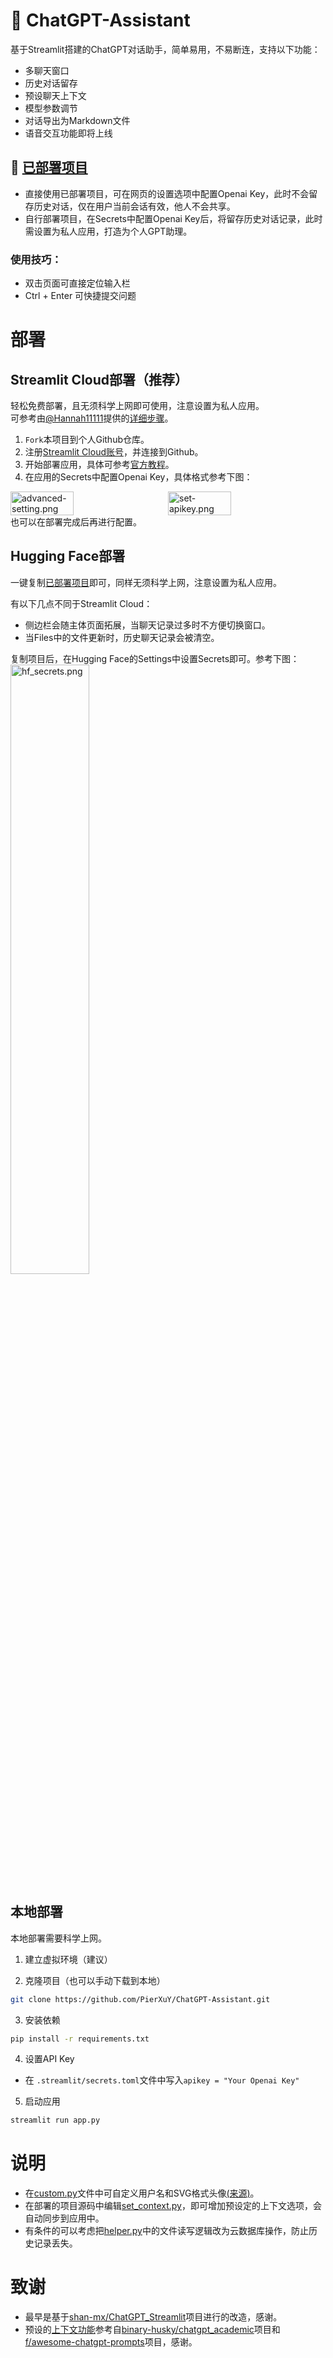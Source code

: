 # 🤖 ChatGPT-Assistant
基于Streamlit搭建的ChatGPT对话助手，简单易用，不易断连，支持以下功能：
- 多聊天窗口
- 历史对话留存
- 预设聊天上下文 
- 模型参数调节
- 对话导出为Markdown文件
- 语音交互功能即将上线
## 🤩 [已部署项目](https://pearxuy-gpt.streamlit.app/)
- 直接使用已部署项目，可在网页的设置选项中配置Openai Key，此时不会留存历史对话，仅在用户当前会话有效，他人不会共享。
- 自行部署项目，在Secrets中配置Openai Key后，将留存历史对话记录，此时需设置为私人应用，打造为个人GPT助理。   

### 使用技巧：
- 双击页面可直接定位输入栏
- Ctrl + Enter 可快捷提交问题

# 部署

## Streamlit Cloud部署（推荐）
轻松免费部署，且无须科学上网即可使用，注意设置为私人应用。   
可参考由[@Hannah11111](https://github.com/Hannah11111)提供的[详细步骤](https://github.com/PierXuY/ChatGPT-Assistant/blob/main/Tutorial.md)。
1. `Fork`本项目到个人Github仓库。
2. 注册[Streamlit Cloud账号](https://share.streamlit.io/)，并连接到Github。
3. 开始部署应用，具体可参考[官方教程](https://docs.streamlit.io/streamlit-community-cloud/get-started)。   
4. 在应用的Secrets中配置Openai Key，具体格式参考下图：
<div style="display: flex;">
  <img src="https://pic3.58cdn.com.cn/nowater/webim/big/n_v28dd73c5ea1b34277976a4cf8916c4c0b.png" alt="advanced-setting.png" style="flex: 1; width: 40%;"/>
  <img src="https://pic1.58cdn.com.cn/nowater/webim/big/n_v29272f48753c742d088f124336023f480.png" alt="set-apikey.png" style="flex: 1; width: 40%;" />
</div>   
也可以在部署完成后再进行配置。

## Hugging Face部署
一键复制[已部署项目](https://huggingface.co/spaces/Pearx/ChatGPT-Assistant)即可，同样无须科学上网，注意设置为私人应用。   

有以下几点不同于Streamlit Cloud：
- 侧边栏会随主体页面拓展，当聊天记录过多时不方便切换窗口。
- 当Files中的文件更新时，历史聊天记录会被清空。   

复制项目后，在Hugging Face的Settings中设置Secrets即可。参考下图：
<img src="https://pic2.58cdn.com.cn/nowater/webim/big/n_v2ab9e3ca91d034642b734afd82de09724.png" alt="hf_secrets.png" style="flex: 1; width: 50%;" />

## 本地部署
本地部署需要科学上网。
1. 建立虚拟环境（建议）

2. 克隆项目（也可以手动下载到本地）
```bash
git clone https://github.com/PierXuY/ChatGPT-Assistant.git
```

3. 安装依赖
```bash
pip install -r requirements.txt
```

4. 设置API Key   

- 在 `.streamlit/secrets.toml`文件中写入`apikey = "Your Openai Key"`

5. 启动应用
```bash
streamlit run app.py
```

# 说明
- 在[custom.py](https://github.com/PierXuY/ChatGPT-Assistant/blob/main/custom.py)文件中可自定义用户名和SVG格式头像[(来源)](https://www.dicebear.com/playground?style=identicon)。
- 在部署的项目源码中编辑[set_context.py](https://github.com/PierXuY/ChatGPT-Assistant/blob/main/set_context.py)，即可增加预设定的上下文选项，会自动同步到应用中。
- 有条件的可以考虑把[helper.py](https://github.com/PierXuY/ChatGPT-Assistant/blob/main/helper.py)中的文件读写逻辑改为云数据库操作，防止历史记录丢失。


# 致谢
- 最早是基于[shan-mx/ChatGPT_Streamlit](https://github.com/shan-mx/ChatGPT_Streamlit)项目进行的改造，感谢。
- 预设的[上下文功能](https://github.com/PierXuY/ChatGPT-Assistant/blob/main/set_context.py)参考自[binary-husky/chatgpt_academic](https://github.com/binary-husky/chatgpt_academic)项目和[f/awesome-chatgpt-prompts](https://github.com/f/awesome-chatgpt-prompts)项目，感谢。

